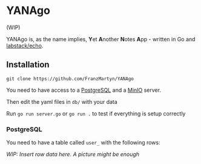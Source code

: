 # YANAgo

[//]: <> (Maybe add an AI generated logo of YANAgo or something)

(WIP)

YANAgo is, as the name implies, **Y**et **A**nother **N**otes **A**pp - written in Go and [labstack/echo](https://github.com/labstack/echo).

## Installation

```
git clone https://github.com/FranzMartyn/YANAgo
```

You need to have access to a [PostgreSQL](https://www.postgresql.org/docs/current/tutorial-install.html) and a [MinIO](https://min.io/docs/minio/linux/operations/installation.html) server.

Then edit the yaml files in `db/` with your data

Run `go run server.go` or `go run .` to test if everything is setup correctly

### PostgreSQL

You need to have a table called `user_` with the following rows:

*WIP: Insert row data here. A picture might be enough*
